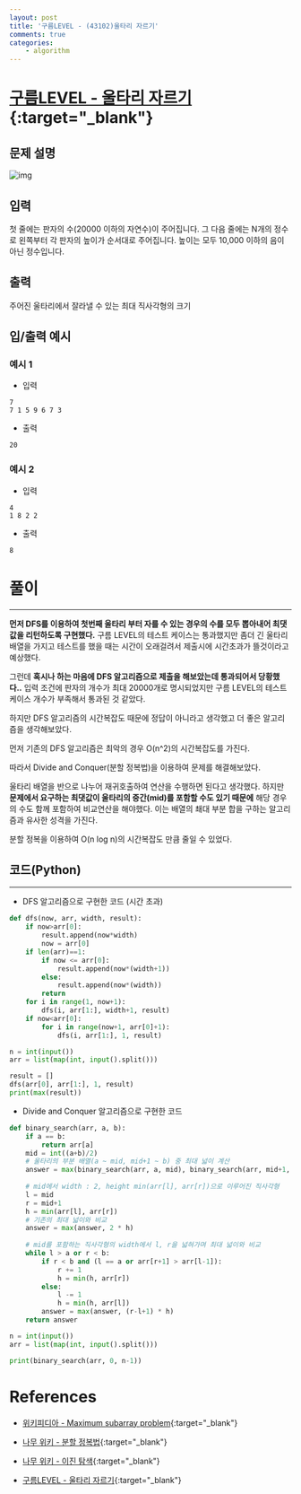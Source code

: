 ```yaml
---
layout: post
title: '구름LEVEL - (43102)울타리 자르기'
comments: true
categories:
    - algorithm
---
```


# [구름LEVEL - 울타리 자르기](https://level.goorm.io/exam/43102/%EC%BD%94%EB%93%9C-%EC%9A%B8%ED%83%80%EB%A6%AC-%EC%9E%90%EB%A5%B4%EA%B8%B0/quiz/1){:target="_blank"}

## 문제 설명

![img](https://user-images.githubusercontent.com/69145799/114828899-6a471300-9e05-11eb-88a8-0d7ea80666fb.png)

## 입력

첫 줄에는 판자의 수(20000 이하의 자연수)이 주어집니다. 그 다음 줄에는 N개의 정수로 왼쪽부터 각 판자의 높이가 순서대로 주어집니다. 높이는 모두 10,000 이하의 음이 아닌 정수입니다.

## 출력

주어진 울타리에서 잘라낼 수 있는 최대 직사각형의 크기

## 입/출력 예시

### 예시 1

* 입력

```
7
7 1 5 9 6 7 3
```

* 출력

```
20
```

### 예시 2

* 입력

```
4
1 8 2 2
```

* 출력

```
8
```

# 풀이

- - -   

__먼저 DFS를 이용하여 첫번째 울타리 부터 자를 수 있는 경우의 수를 모두 뽑아내어 최댓값을 리턴하도록 구현했다.__ 구름 LEVEL의 테스트 케이스는 통과했지만 좀더 긴 울타리 배열을 가지고 테스트를 했을 때는 시간이 오래걸려서 제출시에 시간초과가 뜰것이라고 예상했다.

그런데 __혹시나 하는 마음에 DFS 알고리즘으로 제출을 해보았는데 통과되어서 당황했다..__ 입력 조건에 판자의 개수가 최대 20000개로 명시되었지만 구름 LEVEL의 테스트 케이스 개수가 부족해서 통과된 것 같았다.

하지만 DFS 알고리즘의 시간복잡도 때문에 정답이 아니라고 생각했고 더 좋은 알고리즘을 생각해보았다.

먼저 기존의 DFS 알고리즘은 최악의 경우 O(n^2)의 시간복잡도를 가진다.

따라서 Divide and Conquer(분할 정복법)을 이용하여 문제를 해결해보았다. 

울타리 배열을 반으로 나누어 재귀호출하여 연산을 수행하면 된다고 생각했다. 하지만 __문제에서 요구하는 최댓값이 울타리의 중간(mid)를 포함할 수도 있기 때문에__ 해당 경우의 수도 함께 포함하여 비교연산을 해야했다. 이는 배열의 쵀대 부분 합을 구하는 알고리즘과 유사한 성격을 가진다.

분할 정복을 이용하여 O(n log n)의 시간복잡도 만큼 줄일 수 있었다.

## 코드(Python)

- - -

* DFS 알고리즘으로 구현한 코드 (시간 초과)

```python
def dfs(now, arr, width, result):
    if now>arr[0]:
        result.append(now*width)
        now = arr[0]
    if len(arr)==1:
        if now <= arr[0]:
            result.append(now*(width+1))
        else:
            result.append(now*(width))
        return    
    for i in range(1, now+1):
        dfs(i, arr[1:], width+1, result)
    if now<arr[0]:
        for i in range(now+1, arr[0]+1):
            dfs(i, arr[1:], 1, result)

n = int(input())
arr = list(map(int, input().split()))

result = []
dfs(arr[0], arr[1:], 1, result)
print(max(result))
```

* Divide and Conquer 알고리즘으로 구현한 코드

```python
def binary_search(arr, a, b):
    if a == b:
        return arr[a]
    mid = int((a+b)/2)
    # 울타리의 부분 배열(a ~ mid, mid+1 ~ b) 중 최대 넓이 계산
    answer = max(binary_search(arr, a, mid), binary_search(arr, mid+1, b))
        
    # mid에서 width : 2, height min(arr[l], arr[r])으로 이루어진 직사각형
    l = mid
    r = mid+1
    h = min(arr[l], arr[r])
    # 기존의 최대 넓이와 비교
    answer = max(answer, 2 * h)
    
    # mid를 포함하는 직사각형의 width에서 l, r을 넓혀가며 최대 넓이와 비교
    while l > a or r < b:
        if r < b and (l == a or arr[r+1] > arr[l-1]):
            r += 1
            h = min(h, arr[r])
        else:
            l -= 1
            h = min(h, arr[l])
        answer = max(answer, (r-l+1) * h)
    return answer

n = int(input())
arr = list(map(int, input().split()))

print(binary_search(arr, 0, n-1))
```

# References

* [위키피디아 - Maximum subarray problem](https://en.wikipedia.org/wiki/Maximum_subarray_problem){:target="_blank"}

* [나무 위키 - 분할 정복법](https://namu.wiki/w/%EB%B6%84%ED%95%A0%20%EC%A0%95%EB%B3%B5%EB%B2%95){:target="_blank"}

* [나무 위키 - 이진 탐색](https://namu.wiki/w/%EC%9D%B4%EC%A7%84%20%ED%83%90%EC%83%89){:target="_blank"}

* [구름LEVEL - 울타리 자르기](https://level.goorm.io/exam/43102/%EC%BD%94%EB%93%9C-%EC%9A%B8%ED%83%80%EB%A6%AC-%EC%9E%90%EB%A5%B4%EA%B8%B0/quiz/1){:target="_blank"}
